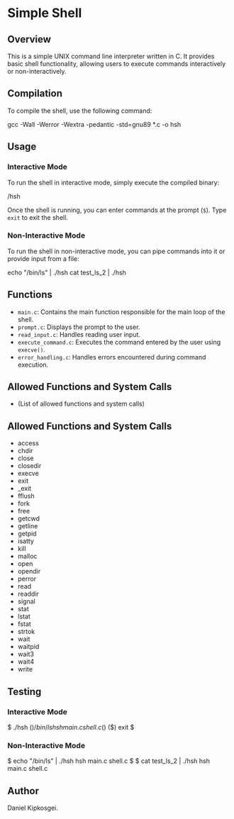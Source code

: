 # Simple Shell

## Overview
This is a simple UNIX command line interpreter written in C. It provides basic shell functionality, allowing users to execute commands interactively or non-interactively.

## Compilation
To compile the shell, use the following command:

gcc -Wall -Werror -Wextra -pedantic -std=gnu89 *.c -o hsh


## Usage
### Interactive Mode
To run the shell in interactive mode, simply execute the compiled binary:

/hsh


Once the shell is running, you can enter commands at the prompt (`$`). Type `exit` to exit the shell.

### Non-Interactive Mode
To run the shell in non-interactive mode, you can pipe commands into it or provide input from a file:

echo "/bin/ls" | ./hsh
cat test_ls_2 | ./hsh



## Functions
- `main.c`: Contains the main function responsible for the main loop of the shell.
- `prompt.c`: Displays the prompt to the user.
- `read_input.c`: Handles reading user input.
- `execute_command.c`: Executes the command entered by the user using `execve()`.
- `error_handling.c`: Handles errors encountered during command execution.

## Allowed Functions and System Calls
- (List of allowed functions and system calls)

## Allowed Functions and System Calls
- access
- chdir
- close
- closedir
- execve
- exit
- _exit
- fflush
- fork
- free
- getcwd
- getline
- getpid
- isatty
- kill
- malloc
- open
- opendir
- perror
- read
- readdir
- signal
- stat
- lstat
- fstat
- strtok
- wait
- waitpid
- wait3
- wait4
- write

## Testing
### Interactive Mode
$ ./hsh
($) /bin/ls
hsh main.c shell.c
($)
($) exit
$


### Non-Interactive Mode

$ echo "/bin/ls" | ./hsh
hsh main.c shell.c
$
$ cat test_ls_2 | ./hsh
hsh main.c shell.c



## Author
Daniel Kipkosgei.


